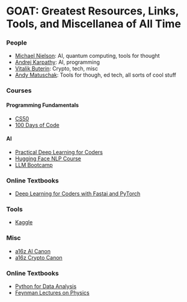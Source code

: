# GOAT: Greatest Resources, Links, Tools, and Miscellanea of All Time

### People
- [Michael Nielson](https://michaelnielsen.org/): AI, quantum computing, tools for thought
- [Andrej Karpathy](https://karpathy.ai/): AI, programming
- [Vitalik Buterin](https://vitalik.eth.limo/index.html): Crypto, tech, misc
- [Andy Matuschak](https://andymatuschak.org/): Tools for though, ed tech, all sorts of cool stuff
  
### Courses
#### Programming Fundamentals
- [CS50](https://cs50.harvard.edu/x/2024/)
- [100 Days of Code](https://replit.com/learn/100-days-of-python)
#### AI
- [Practical Deep Learning for Coders](https://course.fast.ai/)
- [Hugging Face NLP Course](https://huggingface.co/learn/nlp-course/chapter1/1)
- [LLM Bootcamp](https://fullstackdeeplearning.com/llm-bootcamp/spring-2023/)

### Online Textbooks
- [Deep Learning for Coders with Fastai and PyTorch](https://course.fast.ai/Resources/book.html)

### Tools
- [Kaggle](https://www.kaggle.com/)

### Misc
- [a16z AI Canon](https://a16z.com/ai-canon/)
- [a16z Crypto Canon](https://a16z.com/crypto-canon/)

### Online Textbooks
- [Python for Data Analysis](https://wesmckinney.com/book/preface)
- [Feynman Lectures on Physics](https://www.feynmanlectures.caltech.edu/)